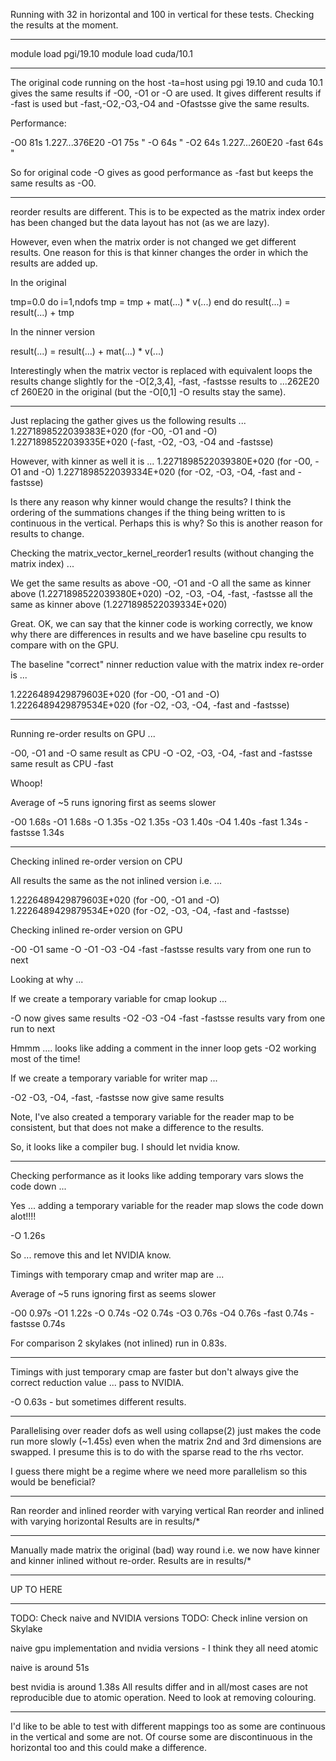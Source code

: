 Running with 32 in horizontal and 100 in vertical for these
tests. Checking the results at the moment.

----------------

module load pgi/19.10
module load cuda/10.1

----------------

The original code running on the host -ta=host using pgi 19.10 and cuda
10.1 gives the same results if -O0, -O1 or -O are used. It gives
different results if -fast is used but -fast,-O2,-O3,-O4 and -Ofastsse
give the same results.


Performance:

-O0  81s   1.227...376E20
-O1  75s    "
-O   64s    "
-O2  64s   1.227...260E20
-fast 64s   "

So for original code -O gives as good performance as -fast but keeps
the same results as -O0.

-------------

reorder results are different. This is to be expected as the matrix
index order has been changed but the data layout has not (as we are
lazy).

However, even when the matrix order is not changed we get different
results. One reason for this is that kinner changes the order in which
the results are added up.

In the original

tmp=0.0
do i=1,ndofs
  tmp = tmp + mat(...) * v(...)
end do
result(...) = result(...) + tmp

In the ninner version

result(...) = result(...) + mat(...) * v(...)

Interestingly when the matrix vector is replaced with equivalent loops
the results change slightly for the -O[2,3,4], -fast, -fastsse results
to ...262E20 cf 260E20 in the original (but the -O[0,1] -O results
stay the same).

-------------

Just replacing the gather gives us the following results ...
1.2271898522039383E+020 (for -O0, -O1 and -O)
1.2271898522039335E+020 (-fast, -O2, -O3, -O4 and -fastsse)

However, with kinner as well it is ...
1.2271898522039380E+020 (for -O0, -O1 and -O)
1.2271898522039334E+020 (for -O2, -O3, -O4, -fast and -fastsse)

Is there any reason why kinner would change the results?  I think the
ordering of the summations changes if the thing being written to is
continuous in the vertical. Perhaps this is why? So this is another
reason for results to change.

Checking the matrix_vector_kernel_reorder1 results (without changing
the matrix index) ...

We get the same results as above 
-O0, -O1 and -O all the same as kinner above
 (1.2271898522039380E+020)
-O2, -O3, -O4, -fast, -fastsse all the same as kinner above
 (1.2271898522039334E+020)

Great. OK, we can say that the kinner code is working correctly, we
know why there are differences in results and we have baseline cpu
results to compare with on the GPU.

The baseline "correct" ninner reduction value with the matrix index
re-order is ...

1.2226489429879603E+020 (for -O0, -O1 and -O)
1.2226489429879534E+020 (for -O2, -O3, -O4, -fast and -fastsse)

-------------

Running re-order results on GPU ...

-O0, -O1 and -O same result as CPU -O
-O2, -O3, -O4, -fast and -fastsse same result as CPU -fast

Whoop!

Average of ~5 runs ignoring first as seems slower

-O0 1.68s
-O1 1.68s
-O 1.35s
-O2 1.35s
-O3 1.40s
-O4 1.40s
-fast 1.34s
-fastsse 1.34s

-------------

Checking inlined re-order version on CPU

All results the same as the not inlined version i.e. ...

1.2226489429879603E+020 (for -O0, -O1 and -O)
1.2226489429879534E+020 (for -O2, -O3, -O4, -fast and -fastsse)

Checking inlined re-order version on GPU

-O0 -O1 same
-O -O1 -O3 -O4 -fast -fastsse results vary from one run to next

Looking at why ...

If we create a temporary variable for cmap lookup ...

-O now gives same results
-O2 -O3 -O4 -fast -fastsse results vary from one run to next

Hmmm .... looks like adding a comment in the inner loop gets -O2
working most of the time!

If we create a temporary variable for writer map ...

-O2 -O3, -O4, -fast, -fastsse now give same results

Note, I've also created a temporary variable for the reader map to be
consistent, but that does not make a difference to the results.

So, it looks like a compiler bug. I should let nvidia know.

-------------

Checking performance as it looks like adding temporary vars slows the code down ...

Yes ... adding a temporary variable for the reader map slows the code down alot!!!!

-O 1.26s

So ... remove this and let NVIDIA know.

Timings with temporary cmap and writer map are ...

Average of ~5 runs ignoring first as seems slower

-O0 0.97s
-O1 1.22s
-O 0.74s
-O2 0.74s
-O3 0.76s
-O4 0.76s
-fast 0.74s
-fastsse 0.74s

For comparison 2 skylakes (not inlined) run in 0.83s.

-------------

Timings with just temporary cmap are faster but don't always give the
correct reduction value ... pass to NVIDIA.

-O 0.63s - but sometimes different results.

-------------

Parallelising over reader dofs as well using collapse(2) just makes
the code run more slowly (~1.45s) even when the matrix 2nd and 3rd
dimensions are swapped. I presume this is to do with the sparse read
to the rhs vector.

I guess there might be a regime where we need more parallelism so this
would be beneficial?

-------------

Ran reorder and inlined reorder with varying vertical
Ran reorder and inlined with varying horizontal
Results are in results/*

-------------

Manually made matrix the original (bad) way round i.e. we now have
kinner and kinner inlined without re-order.
Results are in results/*

-------------

UP TO HERE

-------------

TODO: Check naive and NVIDIA versions
TODO: Check inline version on Skylake


naive gpu implementation and nvidia versions - I think they all need atomic

naive is around 51s

best nvidia is around 1.38s
All results differ and in all/most cases are not reproducible due to atomic operation.
Need to look at removing colouring.

-------------


I'd like to be able to test with different mappings too as some are
continuous in the vertical and some are not. Of course some are
discontinuous in the horizontal too and this could make a difference.

